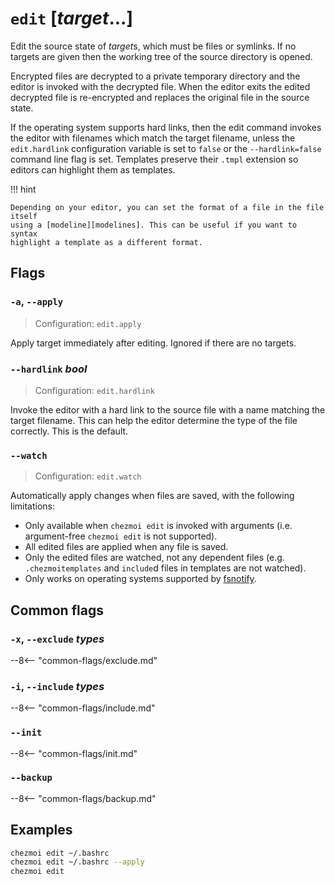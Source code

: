 # `edit` [*target*...]

Edit the source state of *target*s, which must be files or symlinks. If no
targets are given then the working tree of the source directory is opened.

Encrypted files are decrypted to a private temporary directory and the editor
is invoked with the decrypted file. When the editor exits the edited decrypted
file is re-encrypted and replaces the original file in the source state.

If the operating system supports hard links, then the edit command invokes the
editor with filenames which match the target filename, unless the
`edit.hardlink` configuration variable is set to `false` or the
`--hardlink=false` command line flag is set. Templates preserve their `.tmpl`
extension so editors can highlight them as templates.

!!! hint

    Depending on your editor, you can set the format of a file in the file itself
    using a [modeline][modelines]. This can be useful if you want to syntax
    highlight a template as a different format.

## Flags

### `-a`, `--apply`

> Configuration: `edit.apply`

Apply target immediately after editing. Ignored if there are no targets.

### `--hardlink` *bool*

> Configuration: `edit.hardlink`

Invoke the editor with a hard link to the source file with a name matching the
target filename. This can help the editor determine the type of the file
correctly. This is the default.

### `--watch`

> Configuration: `edit.watch`

Automatically apply changes when files are saved, with the following limitations:

* Only available when `chezmoi edit` is invoked with arguments (i.e.
  argument-free `chezmoi edit` is not supported).
* All edited files are applied when any file is saved.
* Only the edited files are watched, not any dependent files (e.g.
  `.chezmoitemplates` and `include`d files in templates are not watched).
* Only works on operating systems supported by [fsnotify][fsnotify].

## Common flags

### `-x`, `--exclude` *types*

--8<-- "common-flags/exclude.md"

### `-i`, `--include` *types*

--8<-- "common-flags/include.md"

### `--init`

--8<-- "common-flags/init.md"

### `--backup`

--8<-- "common-flags/backup.md"

## Examples

  ```sh
  chezmoi edit ~/.bashrc
  chezmoi edit ~/.bashrc --apply
  chezmoi edit
  ```

[fsnotify]: https://github.com/fsnotify/fsnotify
[modelines]: https://vimhelp.org/options.txt.html#auto-setting

